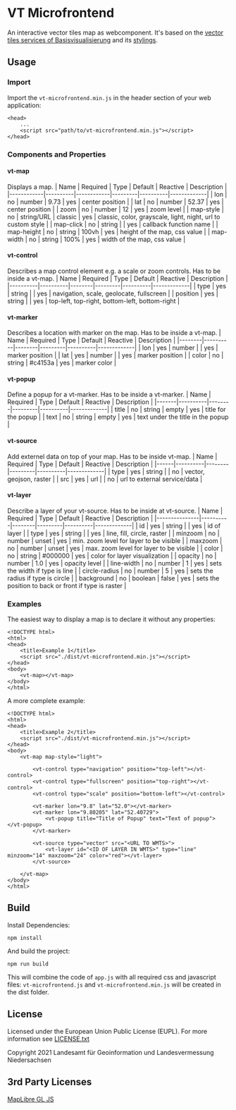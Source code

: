 # VT Microfrontend
An interactive vector tiles map as webcomponent. It's based on the [vector tiles services of Basisvisualisierung](https://basisvisualisierung.niedersachsen.de) and its [stylings](https://github.com/Basisvisualisierung/vt-styles/tree/basiskarte_ni).

## Usage
### Import
Import the `vt-microfrontend.min.js` in the header section of your web application:
```
<head>
    ...
    <script src="path/to/vt-microfrontend.min.js"></script>
</head>
```
### Components and Properties
#### vt-map
Displays a map.
| Name       | Required | Type       | Default | Reactive | Description |
|------------|----------|------------|---------|----------|-------------|
| lon        | no       | number     | 9.73    | yes      | center position |
| lat        | no       | number     | 52.37   | yes      | center position |
| zoom       | no       | number     | 12      | yes      | zoom level |
| map-style  | no       | string/URL | classic | yes      | classic, color, grayscale, light, night, url to custom style |
| map-click  | no       | string     |         | yes      | callback function name |
| map-height | no       | string     | 100vh   | yes      | height of the map, css value |
| map-width  | no       | string     | 100%    | yes      | width of the map, css value |

#### vt-control
Describes a map control element e.g. a scale or zoom controls. Has to be inside a vt-map.
| Name     | Required | Type   | Default | Reactive | Description |
|----------|----------|--------|---------|----------|-------------|
| type     | yes      | string |         | yes      | navigation, scale, geolocate, fullscreen |
| position | yes      | string |         | yes      | top-left, top-right, bottom-left, bottom-right |

#### vt-marker
Describes a location with marker on the map. Has to be inside a vt-map.
| Name   | Required | Type   | Default | Reactive | Description |
|--------|----------|--------|---------|----------|-------------|
| lon    | yes      | number |         | yes      | marker position |
| lat    | yes      | number |         | yes      | marker position |
| color  | no       | string | #c4153a | yes      | marker color |

#### vt-popup
Define a popup for a vt-marker. Has to be inside a vt-marker.
| Name  | Required | Type   | Default | Reactive | Description |
|-------|----------|--------|---------|----------|-------------|
| title | no       | string | empty   | yes      | title for the popup |
| text  | no       | string | empty   | yes      | text under the title in the popup |

#### vt-source
Add externel data on top of your map. Has to be inside vt-map.
| Name | Required | Type   | Default | Reactive | Description |
|------|----------|--------|---------|----------|-------------|
| type | yes      | string |         | no       | vector, geojson, raster |
| src  | yes      | url    |         | no       | url to external service/data |

#### vt-layer
Describe a layer of your vt-source. Has to be inside at vt-source.
| Name          | Required | Type   | Default | Reactive | Description |
|---------------|----------|--------|---------|----------|-------------|
| id            | yes      | string |         | yes      | id of layer |
| type          | yes      | string |         | yes      | line, fill, circle, raster |
| minzoom       | no       | number | unset   | yes      | min. zoom level for layer to be visible |
| maxzoom       | no       | number | unset   | yes      | max. zoom level for layer to be visible |
| color         | no       | string | #000000 | yes      | color for layer visualization |
| opacity       | no       | number | 1.0     | yes      | opacity level |
| line-width    | no       | number | 1       | yes      | sets the width if type is line |
| circle-radius | no       | number | 5       | yes      | sets the radius if type is circle |
| background    | no       | boolean | false      | yes      | sets the position to back or front if type is raster |


### Examples
The easiest way to display a map is to declare it without any properties:
```
<!DOCTYPE html>
<html>
<head>
    <title>Example 1</title>
    <script src="./dist/vt-microfrontend.min.js"></script>
</head>
<body>
    <vt-map></vt-map>
</body>
</html>
```
A more complete example:
```
<!DOCTYPE html>
<html>
<head>
    <title>Example 2</title>
    <script src="./dist/vt-microfrontend.min.js"></script>
</head>
<body>
    <vt-map map-style="light">

        <vt-control type="navigation" position="top-left"></vt-control>
        <vt-control type="fullscreen" position="top-right"></vt-control>
        <vt-control type="scale" position="bottom-left"></vt-control>

        <vt-marker lon="9.8" lat="52.0"></vt-marker>
        <vt-marker lon="9.80205" lat="52.40729">
            <vt-popup title="Title of Popup" text="Text of popup"></vt-popup>
        </vt-marker>

        <vt-source type="vector" src="<URL TO WMTS>">
            <vt-layer id="<ID OF LAYER IN WMTS>" type="line" minzoom="14" maxzoom="24" color="red"></vt-layer>
        </vt-source>

    </vt-map>
</body>
</html>
```

## Build
Install Dependencies: 
```
npm install
```

And build the project:
```
npm run build
```
This will combine the code of `app.js` with all required css and javascript files: `vt-microfrontend.js` and `vt-microfrontend.min.js` will be created in the dist folder.


## License

Licensed under the European Union Public License (EUPL). For more information see [LICENSE.txt](LICENSE.txt)

Copyright 2021 Landesamt für Geoinformation und Landesvermessung Niedersachsen

## 3rd Party Licenses

[MapLibre GL JS](https://github.com/maplibre/maplibre-gl-js/blob/main/LICENSE.txt)
